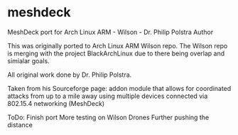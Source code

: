 meshdeck
========

MeshDeck port for Arch Linux ARM - Wilson - Dr. Philip Polstra Author

This was originally ported to Arch Linux ARM Wilson repo. The Wilson repo is merging with the project BlackArchLinux due to there being overlap and simialar goals.

All original work done by Dr. Philip Polstra.

Taken from his Sourceforge page:
addon module that allows for coordinated attacks from up to a mile away using multiple devices connected via 802.15.4 networking (MeshDeck)

ToDo:
Finish port
More testing on Wilson Drones
Further pushing the distance